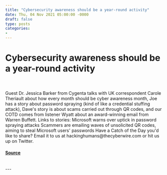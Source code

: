 ```yaml
---
title: "Cybersecurity awareness should be a year-round activity"
date: Thu, 04 Nov 2021 05:00:00 -0000
draft: false
type: posts
categories: 
- 
---
```

# Cybersecurity awareness should be a year-round activity

<br/>

<br/>
Guest Dr. Jessica Barker from Cygenta talks with UK correspondent Carole Theriault about how every month should be cyber awareness month, Joe has a story about password spraying (kind of like a credential stuffing attack), Dave's story is about scams carried out through QR codes, and our COTD comes from listener Wyatt about an award-winning email from Warren Buffett. Links to stories: Microsoft warns over uptick in password spraying attacks Scammers are emailing waves of unsolicited QR codes, aiming to steal Microsoft users' passwords Have a Catch of the Day you'd like to share? Email it to us at hackinghumans@thecyberwire.com or hit us up on Twitter.

#### [Source](https://thecyberwire.com/podcasts/hacking-humans/172/notes)

<br/>
---
